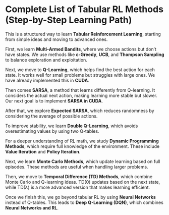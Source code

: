 # **Complete List of Tabular RL Methods (Step-by-Step Learning Path)**  

This is a structured way to learn **Tabular Reinforcement Learning**, starting from simple ideas and moving to advanced ones.  

First, we learn **Multi-Armed Bandits**, where we choose actions but don’t have states. We use methods like **ε-Greedy**, **UCB**, and **Thompson Sampling** to balance exploration and exploitation.  

Next, we move to **Q-Learning**, which helps find the best action for each state. It works well for small problems but struggles with large ones. We have already implemented this in **CUDA**.  

Then comes **SARSA**, a method that learns differently from Q-learning. It considers the actual next action, making learning more stable but slower. Our next goal is to implement **SARSA in CUDA**.  

After that, we explore **Expected SARSA**, which reduces randomness by considering the average of possible actions.  

To improve stability, we learn **Double Q-Learning**, which avoids overestimating values by using two Q-tables.  

For a deeper understanding of RL math, we study **Dynamic Programming Methods**, which require full knowledge of the environment. These include **Value Iteration** and **Policy Iteration**.  

Next, we learn **Monte Carlo Methods**, which update learning based on full episodes. These methods are useful when handling larger problems.  

Then, we move to **Temporal Difference (TD) Methods**, which combine Monte Carlo and Q-learning ideas. TD(0) updates based on the next state, while TD(λ) is a more advanced version that makes learning efficient.  

Once we finish this, we go beyond tabular RL by using **Neural Networks** instead of Q-tables. This leads to **Deep Q-Learning (DQN)**, which combines **Neural Networks and RL**.  

